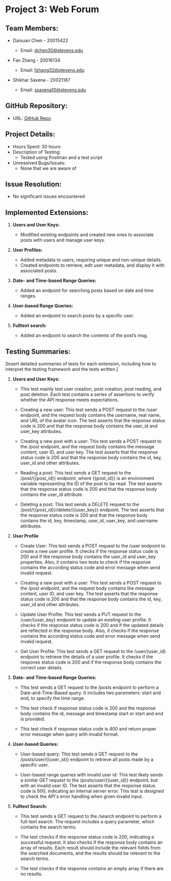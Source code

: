 # Project 3: Web Forum

## Team Members:

- Daixuan Chen - 20015422

  - Email: dchen30@stevens.edu

- Fan Zhang - 20016134

  - Email: fzhang32@stevens.edu

- Shikhar Saxena - 20021187
  - Email: ssaxena10@stevens.edu

## GitHub Repository:

- URL: [GitHub Repo](https://github.com/Shikhar253/project3)

## Project Details:

- Hours Spent: 30 hours
- Description of Testing:
  - Tested using Postman and a test script
- Unresolved Bugs/Issues:
  - None that we are aware of

## Issue Resolution:

- No significant issues encountered

## Implemented Extensions:

1. **Users and User Keys:**

   - Modified existing endpoints and created new ones to associate posts with users and manage user keys.

2. **User Profiles:**

   - Added metadata to users, requiring unique and non-unique details.
   - Created endpoints to retrieve, edit user metadata, and display it with associated posts.

3. **Date- and Time-based Range Queries:**
   - Added an endpoint for searching posts based on date and time ranges.

4) **User-based Range Queries:**

   - Added an endpoint to search posts by a specific user.

5) **Fulltext search:**
   - Added an endpoint to search the contents of the post’s msg.

## Testing Summaries:

[Insert detailed summaries of tests for each extension, including how to interpret the testing framework and the tests written.]

1. **Users and User Keys:**

   - This test mainly test user creation, post creation, post reading, and post deletion. Each test contains a series of assertions to verify whether the API response meets expectations.

   - Creating a new user: This test sends a POST request to the /user endpoint, and the request body contains the username, real name, and URL of the avatar icon. The test asserts that the response status code is 200 and that the response body contains the user_id and user_key attributes.

   - Creating a new post with a user: This test sends a POST request to the /post endpoint, and the request body contains the message content, user ID, and user key. The test asserts that the response status code is 200 and that the response body contains the id, key, user_id and other attributes.

   - Reading a post: This test sends a GET request to the /post/{{post_id}} endpoint, where {{post_id}} is an environment variable representing the ID of the post to be read. The test asserts that the response status code is 200 and that the response body contains the user_id attribute.

   - Deleting a post: This test sends a DELETE request to the /post/{{post_id}}/delete/{{user_key}} endpoint. The test asserts that the response status code is 200 and that the response body contains the id, key, timestamp, user_id, user_key, and username attributes.

2. **User Profile**

   - Create User: This test sends a POST request to the /user endpoint to create a new user profile. It checks if the response status code is 200 and if the response body contains the user_id and user_key properties. Also, it contains two tests to check if the response contains the according status code and error message when send invalid request.

   - Creating a new post with a user: This test sends a POST request to the /post endpoint, and the request body contains the message content, user ID, and user key. The test asserts that the response status code is 200 and that the response body contains the id, key, user_id and other attributes.

   - Update User Profile: This test sends a PUT request to the /user/{user_key} endpoint to update an existing user profile. It checks if the response status code is 200 and if the updated details are reflected in the response body. Also, it checks if the response contains the according status code and error message when send invalid request.

   - Get User Profile: This test sends a GET request to the /user/{user_id} endpoint to retrieve the details of a user profile. It checks if the response status code is 200 and if the response body contains the correct user details.

3. **Date- and Time-based Range Queries:**

   - This test sends a GET request to the /posts endpoint to perform a Date-and-Time-Based query. It includes two parameters: start and end, to specify the time range.

   - This test check if response status code is 200 and the response body contains the id, message and timestamp start or start and end is provided.

   - This test check if response status code is 400 and return proper error message when query with invalid format.

4. **User-based Queries:**

   - User-based query: This test sends a GET request to the /posts/user/{{user_id}} endpoint to retrieve all posts made by a specific user.

   - User-based range queries with invalid user id: This test likely sends a similar GET request to the /posts/user/{{user_id}} endpoint, but with an invalid user ID. The test asserts that the response status code is 500, indicating an internal server error. This test is designed to check the API's error handling when given invalid input.

5. **Fulltext Search:**

   - This test sends a GET request to the /search endpoint to perform a full-text search. The request includes a query parameter, which contains the search terms.

   - The test checks if the response status code is 200, indicating a successful request. It also checks if the response body contains an array of results. Each result should include the relevant fields from the searched documents, and the results should be relevant to the search terms.

   - The test checks if the response contains an empty array if there are no results.
